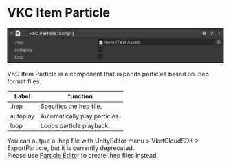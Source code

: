 # VKC Item Particle
![HEOParticle](img/HEOParticle.jpg)

VKC Item Particle is a component that expands particles based on .hep format files. <br/>

| Label | function |
| ---- | ---- |
| .hep | Specifies the hep file. |
| autoplay | Automatically play particles. |
| loop | Loops particle playback. |

You can output a .hep file with UnityEditor menu > VketCloudSDK > ExportParticle, but it is currently deprecated. <br/>
Please use [Particle Editor](../particleeditor/pe_about_particleeditor.md) to create .hep files instead.